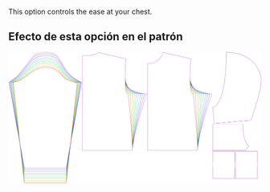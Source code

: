 
This option controls the ease at your chest.


## Efecto de esta opción en el patrón
![This image shows the effect of this option by superimposing several variants that have a different value for this option](huey_chestease_sample.svg "Effect of this option on the pattern")
